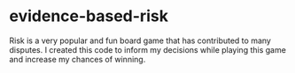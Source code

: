 # evidence-based-risk
Risk is a very popular and fun board game that has contributed to many disputes. I created this code to inform my decisions while playing this game and increase my chances of winning.

